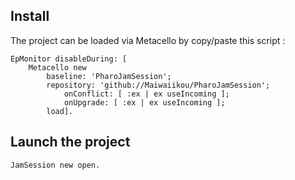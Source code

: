 ## Install

The project can be loaded via Metacello by copy/paste this script : 

```smalltalk
EpMonitor disableDuring: [
    Metacello new
        baseline: 'PharoJamSession';
        repository: 'github://Maiwaiikou/PharoJamSession';
            onConflict: [ :ex | ex useIncoming ];
            onUpgrade: [ :ex | ex useIncoming ];
        load].
```

## Launch the project

```smalltalk
JamSession new open.
```
